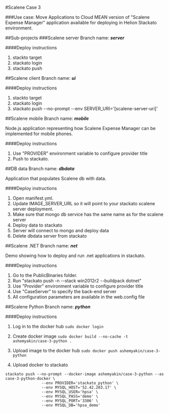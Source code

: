 #Scalene Case 3

###Use case: Move Applications to Cloud
MEAN version of "Scalene Expense Manager" application available for deploying in Helion Stackato environment.

##Sub-projects
###Scalene server
Branch name: ***server***

####Deploy instructions
1. stackto target
2. stackato login
3. stackato push

##Scalene client
Branch name: ***ui***

####Deploy instructions
1. stackto target
2. stackato login
3. stackato push --no-prompt --env SERVER_URI='[scalene-server-uri]'

##Scalene mobile
Branch name: ***mobile***

Node.js application representing how Scalene Expense Manager can be implemented for mobile phones.

####Deploy instructions

1. Use "PROVIDER" environment variable to configure provider title
2. Push to stackato.

##DB data
Branch name: ***dbdata***

Application that populates Scalene db with data.

####Deploy instructions
1. Open manifest.yml. 
2. Update IMAGE_SERVER_URL so it will point to your stackato scalene server deployment.
3. Make sure that mongo db service has the same name as for the scalene server
4. Deploy data to stackato
5. Server will connect to mongo and deploy data
6. Delete dbdata server from stackato

##Scalene .NET
Branch name: ***net***

Demo showing how to deploy and run .net applications in stackato.

####Deploy instructions

1. Go to the PublicBinaries folder.
2. Run "stackato push -n --stack win2012r2 --buildpack dotnet"
3. Use "Provider" environment variable to configure provider title
4. Use "CaseServer" to specify the back-end server
5. All configuration parameters are available in the web.config file

##Scalene Python
Branch name: ***python***

####Deploy instructions
 
1. Log in to the docker hub
`sudo docker login`
 
2. Create docker image
`sudo docker build --no-cache -t ashemyakin/case-3-python .`
 
3. Upload image to the docker hub
`sudo docker push ashemyakin/case-3-python`
 
4. Upload docker to stackato
```
stackato push --no-prompt --docker-image ashemyakin/case-3-python --as case-3-python-docker \
                --env PROVIDER='stackato_python' \
                --env MYSQL_HOST='52.42.203.17' \
                --env MYSQL_USER='hpsa' \
                --env MYSQL_PASS='demo' \
                --env MYSQL_PORT='3306' \
                --env MYSQL_DB='hpsa_demo'
```
